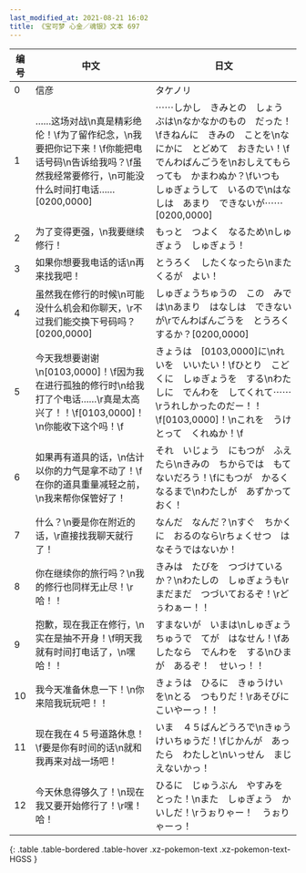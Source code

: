 ```yaml
---
last_modified_at: 2021-08-21 16:02
title: 《宝可梦 心金／魂银》文本 697
---
```

| 编号 | 中文 | 日文 |
| ---- | ---- | ---- |
| 0 | 信彦 | タケノリ |
| 1 | ……这场对战\n真是精彩绝伦！\f为了留作纪念，\n我要把你记下来！\f你能把电话号码\n告诉给我吗？\f虽然我经常要修行，\n可能没什么时间打电话……[0200,0000] | ⋯⋯しかし　きみとの　しょうぶは\nなかなかのもの　だった！\fきねんに　きみの　ことを\nなにかに　とどめて　おきたい！\fでんわばんごうを\nおしえてもらっても　かまわぬか？\fいつも　しゅぎょうして　いるので\nはなしは　あまり　できないが⋯⋯[0200,0000] |
| 2 | 为了变得更强，\n我要继续修行！ | もっと　つよく　なるため\nしゅぎょう　しゅぎょう！ |
| 3 | 如果你想要我电话的话\n再来找我吧！ | とうろく　したくなったら\nまた　くるが　よい！ |
| 4 | 虽然我在修行的时候\n可能没什么机会和你聊天，\r不过我们能交换下号码吗？[0200,0000] | しゅぎょうちゅうの　この　みでは\nあまり　はなしは　できないが\rでんわばんごうを　とうろくするか？[0200,0000] |
| 5 | 今天我想要谢谢\n[0103,0000]！\f因为我在进行孤独的修行时\n给我打了个电话……\r真是太高兴了！！\f[0103,0000]！\n你能收下这个吗！\f | きょうは　[0103,0000]に\nれいを　いいたい！\fひとり　こどくに　しゅぎょうを　する\nわたしに　でんわを　してくれて⋯⋯\rうれしかったのだー！！\f[0103,0000]！\nこれを　うけとって　くれぬか！\f |
| 6 | 如果再有道具的话，\n估计以你的力气是拿不动了！\f在你的道具重量减轻之前，\n我来帮你保管好了！ | それ　いじょう　にもつが　ふえたら\nきみの　ちからでは　もてないだろう！\fにもつが　かるく　なるまで\nわたしが　あずかっておく！ |
| 7 | 什么？\n要是你在附近的话，\r直接找我聊天就行了！ | なんだ　なんだ？\nすぐ　ちかくに　おるのなら\rちょくせつ　はなそうではないか！ |
| 8 | 你在继续你的旅行吗？\n我的修行也同样无止尽！\r哈！！ | きみは　たびを　つづけているか？\nわたしの　しゅぎょうも\rまだまだ　つづいておるぞ！\rどぅわぁー！！ |
| 9 | 抱歉，现在我正在修行，\n实在是抽不开身！\f明天我就有时间打电话了，\n嘿哈！！ | すまないが　いまは\nしゅぎょうちゅうで　てが　はなせん！\fあしたなら　でんわを　する\nひまが　あるぞ！　せいっ！！ |
| 10 | 我今天准备休息一下！\n你来陪我玩玩吧！！ | きょうは　ひるに　きゅうけいを\nとる　つもりだ！\rあそびに　こいやーっ！！ |
| 11 | 现在我在４５号道路休息！\f要是你有时间的话\n就和我再来对战一场吧！ | いま　４５ばんどうろで\nきゅうけいちゅうだ！\fじかんが　あったら　わたしと\nいっせん　まじえないかっ！ |
| 12 | 今天休息得够久了！\n现在我又要开始修行了！\r嘿！哈！ | ひるに　じゅうぶん　やすみを　とった！\nまた　しゅぎょう　かいしだ！\rうぉりゃー！　うぉりゃーっ！ |
{: .table .table-bordered .table-hover .xz-pokemon-text .xz-pokemon-text-HGSS }